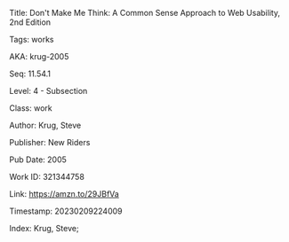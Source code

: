 Title:  Don't Make Me Think: A Common Sense Approach to Web Usability, 2nd Edition

Tags:   works

AKA:    krug-2005

Seq:    11.54.1

Level:  4 - Subsection

Class:  work

Author: Krug, Steve

Publisher: New Riders

Pub Date: 2005

Work ID: 321344758

Link:   https://amzn.to/29JBfVa

Timestamp: 20230209224009

Index:  Krug, Steve; 
